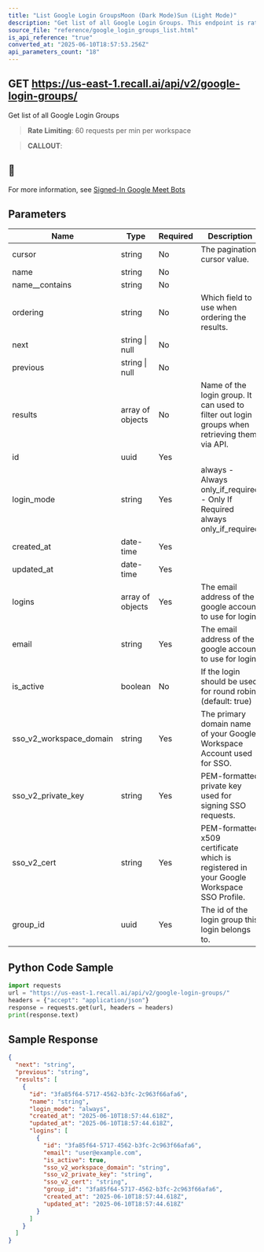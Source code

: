 ```yaml
---
title: "List Google Login GroupsMoon (Dark Mode)Sun (Light Mode)"
description: "Get list of all Google Login Groups. This endpoint is rate limited to: 60 requests per min per workspace"
source_file: "reference/google_login_groups_list.html"
is_api_reference: "true"
converted_at: "2025-06-10T18:57:53.256Z"
api_parameters_count: "18"
---
```

## GET https://us-east-1.recall.ai/api/v2/google-login-groups/

Get list of all Google Login Groups

> **Rate Limiting**: 60 requests per min per workspace

> **CALLOUT**:

## 📘

For more information, see [Signed-In Google Meet Bots](/docs/google-meet-login-getting-started.md)
## Parameters

| Name | Type | Required | Description |
| --- | --- | --- | --- |
| cursor | string | No | The pagination cursor value. |
| name | string | No |  |
| name__contains | string | No |  |
| ordering | string | No | Which field to use when ordering the results. |
| next | string \| null | No |  |
| previous | string \| null | No |  |
| results | array of objects | No | Name of the login group. It can used to filter out login groups when retrieving them via API. |
| id | uuid | Yes |  |
| login_mode | string | Yes | always - Always only_if_required - Only If Required  always only_if_required |
| created_at | date-time | Yes |  |
| updated_at | date-time | Yes |  |
| logins | array of objects | Yes | The email address of the google account to use for login. |
| email | string | Yes | The email address of the google account to use for login. |
| is_active | boolean | No | If the login should be used for round robin. (default: true) |
| sso_v2_workspace_domain | string | Yes | The primary domain name of your Google Workspace Account used for SSO. |
| sso_v2_private_key | string | Yes | PEM-formatted private key used for signing SSO requests. |
| sso_v2_cert | string | Yes | PEM-formatted x509 certificate which is registered in your Google Workspace SSO Profile. |
| group_id | uuid | Yes | The id of the login group this login belongs to. |

## Python Code Sample

```python
import requests
url = "https://us-east-1.recall.ai/api/v2/google-login-groups/"
headers = {"accept": "application/json"}
response = requests.get(url, headers = headers)
print(response.text)
```

## Sample Response

```json
{
  "next": "string",
  "previous": "string",
  "results": [
    {
      "id": "3fa85f64-5717-4562-b3fc-2c963f66afa6",
      "name": "string",
      "login_mode": "always",
      "created_at": "2025-06-10T18:57:44.618Z",
      "updated_at": "2025-06-10T18:57:44.618Z",
      "logins": [
        {
          "id": "3fa85f64-5717-4562-b3fc-2c963f66afa6",
          "email": "user@example.com",
          "is_active": true,
          "sso_v2_workspace_domain": "string",
          "sso_v2_private_key": "string",
          "sso_v2_cert": "string",
          "group_id": "3fa85f64-5717-4562-b3fc-2c963f66afa6",
          "created_at": "2025-06-10T18:57:44.618Z",
          "updated_at": "2025-06-10T18:57:44.618Z"
        }
      ]
    }
  ]
}
```
